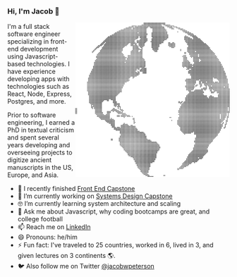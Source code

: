 ### Hi, I'm Jacob 👋
<img align="right" src="https://github.com/JacobWPeterson/JacobWPeterson/blob/main/globe.png" alt="Globe made of dots" width=350px height=350px/>
I'm a full stack software engineer specializing in front-end development using Javascript-based technologies. I have experience developing apps with technologies such as React, Node, Express, Postgres, and more.

Prior to software engineering, I earned a PhD in textual criticism and spent several years developing and overseeing projects to digitize ancient manuscripts in the US, Europe, and Asia.

- 🏁 I recently finished <a href="https://github.com/JacobWPeterson/FrontEndCapstone">Front End Capstone</a>
- 🔭 I’m currently working on <a href="https://github.com/JacobWPeterson/Reviews">Systems Design Capstone</a>
- 🤓 I’m currently learning system architecture and scaling
- 💬 Ask me about Javascript, why coding bootcamps are great, and college football
- 📫 Reach me on <a href="https://www.linkedin.com/in/jacobwpeterson/">LinkedIn</a>
- 😄 Pronouns: he/him
- ⚡ Fun fact: I've traveled to 25 countries, worked in 6, lived in 3, and given lectures on 3 continents 🌎.
- 🐦 Also follow me on Twitter <a href="https://twitter.com/jacobwpeterson">@jacobwpeterson</a>
